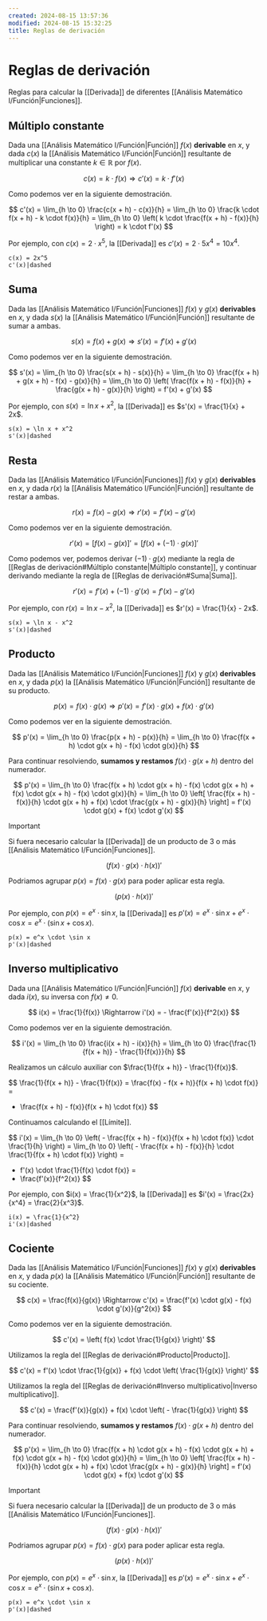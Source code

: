 ```yaml
---
created: 2024-08-15 13:57:36
modified: 2024-08-15 15:32:25
title: Reglas de derivación
---
```


# Reglas de derivación

Reglas para calcular la [[Derivada]] de diferentes [[Análisis Matemático I/Función|Funciones]].

## Múltiplo constante

Dada una [[Análisis Matemático I/Función|Función]] $f(x)$ **derivable** en $x$, y dada $c(x)$ la [[Análisis Matemático I/Función|Función]] resultante de multiplicar una constante $k \in \mathbb{R}$ por $f(x)$.

$$
c(x) = k \cdot f(x) \Rightarrow c'(x) = k \cdot f'(x)
$$

Como podemos ver en la siguiente demostración.

$$
c'(x) =
\lim_{h \to 0} \frac{c(x + h) - c(x)}{h} =
\lim_{h \to 0} \frac{k \cdot f(x + h) - k \cdot f(x)}{h} =
\lim_{h \to 0} \left( k \cdot \frac{f(x + h) - f(x)}{h} \right) =
k \cdot f'(x)
$$

Por ejemplo, con $c(x) = 2 \cdot x^5$, la [[Derivada]] es $c'(x) = 2 \cdot 5x^4 = 10x^4$.

```desmos-graph
c(x) = 2x^5
c'(x)|dashed
```

## Suma

Dada las [[Análisis Matemático I/Función|Funciones]] $f(x)$ y $g(x)$ **derivables** en $x$, y dada $s(x)$ la [[Análisis Matemático I/Función|Función]] resultante de sumar a ambas.

$$
s(x) = f(x) + g(x) \Rightarrow s'(x) = f'(x) + g'(x)
$$

Como podemos ver en la siguiente demostración.

$$
s'(x) =
\lim_{h \to 0} \frac{s(x + h) - s(x)}{h} =
\lim_{h \to 0} \frac{f(x + h) + g(x + h) - f(x) - g(x)}{h} =
\lim_{h \to 0} \left( \frac{f(x + h) - f(x)}{h} + \frac{g(x + h) - g(x)}{h} \right) =
f'(x) + g'(x)
$$

Por ejemplo, con $s(x) = \ln x + x^2$, la [[Derivada]] es $s'(x) = \frac{1}{x} + 2x$.

```desmos-graph
s(x) = \ln x + x^2
s'(x)|dashed
```

## Resta

Dada las [[Análisis Matemático I/Función|Funciones]] $f(x)$ y $g(x)$ **derivables** en $x$, y dada $r(x)$ la [[Análisis Matemático I/Función|Función]] resultante de restar a ambas.

$$
r(x) = f(x) - g(x) \Rightarrow r'(x) = f'(x) - g'(x)
$$

Como podemos ver en la siguiente demostración.

$$
r'(x) =
\left[ f(x) - g(x) \right]' =
\left[ f(x) + (-1) \cdot g(x) \right]'
$$

Como podemos ver, podemos derivar $(-1) \cdot g(x)$ mediante la regla de [[Reglas de derivación#Múltiplo constante|Múltiplo constante]], y continuar derivando mediante la regla de [[Reglas de derivación#Suma|Suma]].

$$
r'(x) =
f'(x) + (-1) \cdot g'(x) =
f'(x) - g'(x)
$$

Por ejemplo, con $r(x) = \ln x - x^2$, la [[Derivada]] es $r'(x) = \frac{1}{x} - 2x$.

```desmos-graph
s(x) = \ln x - x^2
s'(x)|dashed
```

## Producto

Dada las [[Análisis Matemático I/Función|Funciones]] $f(x)$ y $g(x)$ **derivables** en $x$, y dada $p(x)$ la [[Análisis Matemático I/Función|Función]] resultante de su producto.

$$
p(x) = f(x) \cdot g(x) \Rightarrow p'(x) = f'(x) \cdot g(x) + f(x) \cdot g'(x)
$$

Como podemos ver en la siguiente demostración.

$$
p'(x) =
\lim_{h \to 0} \frac{p(x + h) - p(x)}{h} =
\lim_{h \to 0} \frac{f(x + h) \cdot g(x + h) - f(x) \cdot g(x)}{h}
$$

Para continuar resolviendo, **sumamos y restamos** $f(x) \cdot g(x + h)$ dentro del numerador.

$$
p'(x) =
\lim_{h \to 0} \frac{f(x + h) \cdot g(x + h) - f(x) \cdot g(x + h) + f(x) \cdot g(x + h) - f(x) \cdot g(x)}{h} =
\lim_{h \to 0} \left[ \frac{f(x + h) - f(x)}{h} \cdot g(x + h) + f(x) \cdot \frac{g(x + h) - g(x)}{h} \right] =
f'(x) \cdot g(x) + f(x) \cdot g'(x)
$$

> [!important]
> Si fuera necesario calcular la [[Derivada]] de un producto de 3 o más [[Análisis Matemático I/Función|Funciones]].
>
> $$
> \left( f(x) \cdot g(x) \cdot h(x) \right)'
> $$
>
> Podriamos agrupar $p(x) = f(x) \cdot g(x)$ para poder aplicar esta regla.
>
> $$
> \left( p(x) \cdot h(x) \right)'
> $$

Por ejemplo, con $p(x) = e^x \cdot \sin x$, la [[Derivada]] es $p'(x) = e^x \cdot \sin x + e^x \cdot \cos x = e^x \cdot (\sin x + \cos x)$.

```desmos-graph
p(x) = e^x \cdot \sin x
p'(x)|dashed
```

## Inverso multiplicativo

Dada una [[Análisis Matemático I/Función|Función]] $f(x)$ **derivable** en $x$, y dada $i(x)$, su inversa con $f(x) \neq 0$.

$$
i(x) = \frac{1}{f(x)} \Rightarrow i'(x) = - \frac{f'(x)}{f^2(x)}
$$

Como podemos ver en la siguiente demostración.

$$
i'(x) =
\lim_{h \to 0} \frac{i(x + h) - i(x)}{h} =
\lim_{h \to 0} \frac{\frac{1}{f(x + h)} - \frac{1}{f(x)}}{h}
$$

Realizamos un cálculo auxiliar con $\frac{1}{f(x + h)} - \frac{1}{f(x)}$.

$$
\frac{1}{f(x + h)} - \frac{1}{f(x)} =
\frac{f(x) - f(x + h)}{f(x + h) \cdot f(x)} =
- \frac{f(x + h) - f(x)}{f(x + h) \cdot f(x)}
$$

Continuamos calculando el [[Límite]].

$$
i'(x) =
\lim_{h \to 0} \left( - \frac{f(x + h) - f(x)}{f(x + h) \cdot f(x)} \cdot \frac{1}{h} \right) =
\lim_{h \to 0} \left( - \frac{f(x + h) - f(x)}{h} \cdot \frac{1}{f(x + h) \cdot f(x)} \right) =
- f'(x) \cdot \frac{1}{f(x) \cdot f(x)} =
- \frac{f'(x)}{f^2(x)}
$$

Por ejemplo, con $i(x) = \frac{1}{x^2}$, la [[Derivada]] es $i'(x) = \frac{2x}{x^4} = \frac{2}{x^3}$.

```desmos-graph
i(x) = \frac{1}{x^2}
i'(x)|dashed
```

## Cociente

Dada las [[Análisis Matemático I/Función|Funciones]] $f(x)$ y $g(x)$ **derivables** en $x$, y dada $p(x)$ la [[Análisis Matemático I/Función|Función]] resultante de su cociente.

$$
c(x) = \frac{f(x)}{g(x)} \Rightarrow c'(x) = \frac{f'(x) \cdot g(x) - f(x) \cdot g'(x)}{g^2(x)}
$$

Como podemos ver en la siguiente demostración.

$$
c'(x) =
\left( f(x) \cdot \frac{1}{g(x)} \right)'
$$

Utilizamos la regla del [[Reglas de derivación#Producto|Producto]].

$$
c'(x) =
f'(x) \cdot \frac{1}{g(x)} + f(x) \cdot \left( \frac{1}{g(x)} \right)'
$$

Utilizamos la regla del [[Reglas de derivación#Inverso multiplicativo|Inverso multiplicativo]].

$$
c'(x) =
\frac{f'(x)}{g(x)} + f(x) \cdot \left( - \frac{1}{g(x)} \right)
$$

Para continuar resolviendo, **sumamos y restamos** $f(x) \cdot g(x + h)$ dentro del numerador.

$$
p'(x) =
\lim_{h \to 0} \frac{f(x + h) \cdot g(x + h) - f(x) \cdot g(x + h) + f(x) \cdot g(x + h) - f(x) \cdot g(x)}{h} =
\lim_{h \to 0} \left[ \frac{f(x + h) - f(x)}{h} \cdot g(x + h) + f(x) \cdot \frac{g(x + h) - g(x)}{h} \right] =
f'(x) \cdot g(x) + f(x) \cdot g'(x)
$$

> [!important]
> Si fuera necesario calcular la [[Derivada]] de un producto de 3 o más [[Análisis Matemático I/Función|Funciones]].
>
> $$
> \left( f(x) \cdot g(x) \cdot h(x) \right)'
> $$
>
> Podriamos agrupar $p(x) = f(x) \cdot g(x)$ para poder aplicar esta regla.
>
> $$
> \left( p(x) \cdot h(x) \right)'
> $$

Por ejemplo, con $p(x) = e^x \cdot \sin x$, la [[Derivada]] es $p'(x) = e^x \cdot \sin x + e^x \cdot \cos x = e^x \cdot (\sin x + \cos x)$.

```desmos-graph
p(x) = e^x \cdot \sin x
p'(x)|dashed
```
